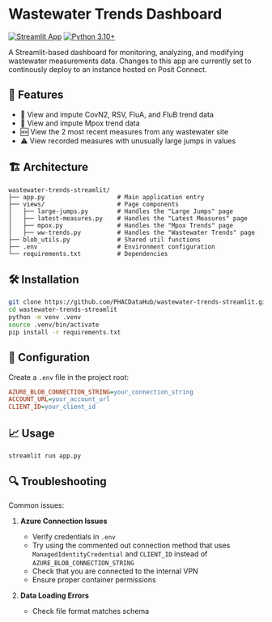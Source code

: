 # Wastewater Trends Dashboard

[![Streamlit App](https://static.streamlit.io/badges/streamlit_badge_black_white.svg)](https://posit-connect-dv.phac-aspc.gc.ca/wastewater-KeyMetrics/) [![Python 3.10+](https://img.shields.io/badge/python-3.10+-blue.svg)](https://www.python.org/downloads/)

A Streamlit-based dashboard for monitoring, analyzing, and modifying wastewater measurements data. Changes to this app are currently set to continously deploy to an instance hosted on Posit Connect.


## 🚀 Features

- 🚰 View and impute CovN2, RSV, FluA, and FluB trend data
- 🦠 View and impute Mpox trend data
- 🆕 View the 2 most recent measures from any wastewater site
- ⚠️ View recorded measures with unusually large jumps in values 

## 🏗️ Architecture

```
wastewater-trends-streamlit/
├── app.py                    # Main application entry
├── views/                    # Page components
│   ├── large-jumps.py        # Handles the "Large Jumps" page
│   ├── latest-measures.py    # Handles the "Latest Measures" page
│   ├── mpox.py               # Handles the "Mpox Trends" page
│   ├── ww-trends.py          # Handles the "Wastewater Trends" page
├── blob_utils.py             # Shared util functions
├── .env                      # Environment configuration
└── requirements.txt          # Dependencies
```

## 🛠️ Installation

```bash
git clone https://github.com/PHACDataHub/wastewater-trends-streamlit.git
cd wastewater-trends-streamlit
python -m venv .venv
source .venv/bin/activate
pip install -r requirements.txt
```
## 🔧 Configuration

Create a `.env` file in the project root:


```ini
AZURE_BLOB_CONNECTION_STRING=your_connection_string
ACCOUNT_URL=your_account_url
CLIENT_ID=your_client_id
```

## 📈 Usage

`streamlit run app.py`

## 🔍 Troubleshooting

Common issues:

1. **Azure Connection Issues**
   - Verify credentials in `.env`
   - Try using the commented out connection method that uses `ManagedIdentityCredential` and `CLIENT_ID` instead of `AZURE_BLOB_CONNECTION_STRING`
   - Check that you are connected to the internal VPN
   - Ensure proper container permissions

2. **Data Loading Errors**
   - Check file format matches schema
